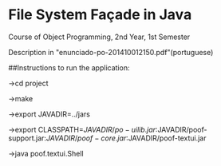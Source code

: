 # File System Façade in Java

Course of Object Programming, 2nd Year, 1st Semester

Description in "enunciado-po-201410012150.pdf"(portuguese)

##Instructions to run the application:

->cd project

->make

->export JAVADIR=../jars

->export CLASSPATH=$JAVADIR/po-uilib.jar:$JAVADIR/poof-support.jar:$JAVADIR/poof-core.jar:$JAVADIR/poof-textui.jar

->java poof.textui.Shell
